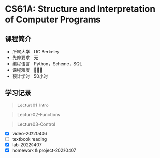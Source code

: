 # CS61A: Structure and Interpretation of Computer Programs

## 课程简介

- 所属大学：UC Berkeley
- 先修要求：无
- 编程语言：Python，Scheme，SQL
- 课程难度：🌟🌟🌟
- 预计学时：50小时

## 学习记录

> Lecture01-Intro

> Lecture02-Functions

> Lecture03-Control

- [x] video-20220406
- [ ] textbook reading
- [x] lab-20220407
- [x] homework & project-20220407